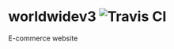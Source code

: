# worldwidev3 ![Travis CI](https://travis-ci.com/pootitan/worldwidev3.svg?token=Vumo1u1aLNVgz9Ws1bs8&branch=master)

E-commerce website
